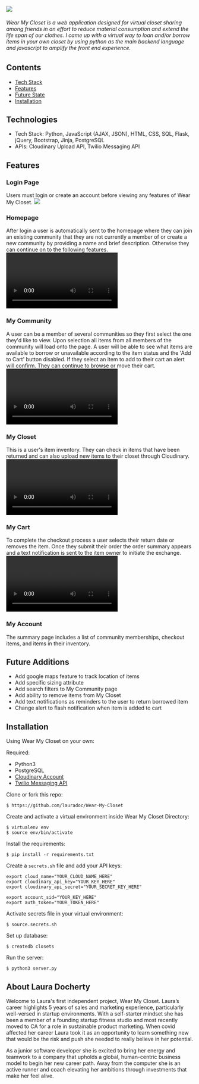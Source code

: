 ![](https://github.com/lauradoc/Wear-My-Closet/blob/master/static/img/wear%20my%20closet.png)
###### Wear My Closet is a web application designed for virtual closet sharing among friends in an effort to reduce material consumption and extend the life span of our clothes. I came up with a virtual way to loan and/or borrow items in your own closet by using python as the main backend language and javascript to amplify the front end experience.


## Contents
* [Tech Stack](#tech-stack)
* [Features](#features)
* [Future State](#future-state)
* [Installation](#installation)

## <a name="tech-stack"></a>Technologies

* Tech Stack: Python, JavaScript (AJAX, JSON), HTML, CSS, SQL, Flask, jQuery, Bootstrap, Jinja, PostgreSQL
* APIs: Cloudinary Upload API, Twilio Messaging API

## <a name="features"></a>Features

### Login Page
Users must login or create an account before viewing any features of Wear My Closet. 
![](https://res.cloudinary.com/lowdock/image/upload/v1600221374/Screen_Shot_2020-09-15_at_7.59.44_PM_noxhqh.png)

### Homepage
After login a user is automatically sent to the homepage where they can join an existing community that they are not currently a member of or create a new community by providing a name and brief description. Otherwise they can continue on to the following features.
![](https://res.cloudinary.com/lowdock/video/upload/v1600221823/Homepage_wj70h0.mp4)

### My Community
A user can be a member of several communities so they first select the one they'd like to view. Upon selection all items from all members of the community will load onto the page. A user will be able to see what items are available to borrow or unavailable according to the item status and the 'Add to Cart' button disabled. If they select an item to add to their cart an alert will confirm. They can continue to browse or move their cart.
![](https://res.cloudinary.com/lowdock/video/upload/v1600221868/My_Community_aimatl.mp4)

### My Closet
This is a user's item inventory. They can check in items that have been returned and can also upload new items to their closet through Cloudinary.
![](https://res.cloudinary.com/lowdock/video/upload/v1600221979/My_Closet_acjohb.mp4)

### My Cart
To complete the checkout process a user selects their return date or removes the item. Once they submit their order the order summary appears and a text notification is sent to the item owner to initiate the exchange.
![](https://res.cloudinary.com/lowdock/video/upload/v1600221924/My_Cart_tu2ldm.mp4)

### My Account
The summary page includes a list of community memberships, checkout items, and items in their inventory.

## <a name="future"></a>Future Additions

* Add google maps feature to track location of items
* Add specific sizing attribute
* Add search filters to My Community page
* Add ability to remove items from My Closet
* Add text notifications as reminders to the user to return borrowed item
* Change alert to flash notification when item is added to cart

## <a name="installation"></a>Installation
Using Wear My Closet on your own:

Required:
- Python3
- PostgreSQL
- [Cloudinary Account](https://cloudinary.com/documentation)
- [Twilio Messaging API](https://www.twilio.com/docs/api)

Clone or fork this repo:
```
$ https://github.com/lauradoc/Wear-My-Closet
```

Create and activate a virtual environment inside Wear My Closet Directory:
```
$ virtualenv env
$ source env/bin/activate
```

Install the requirements:
```
$ pip install -r requirements.txt
```

Create a ```secrets.sh``` file and add your API keys:
```
export cloud_name="YOUR_CLOUD_NAME_HERE"
export cloudinary_api_key="YOUR_KEY_HERE"
export cloudinary_api_secret="YOUR_SECRET_KEY_HERE"

export account_sid="YOUR_KEY_HERE"
export auth_token="YOUR_TOKEN_HERE"
```

Activate secrets file in your virtual environment:
```
$ source.secrets.sh
```

Set up database:
```
$ createdb closets
```

Run the server:
```
$ python3 server.py
```

## About Laura Docherty
Welcome to Laura's first independent project, Wear My Closet. Laura’s career highlights 5 years of sales and marketing experience, particularly well-versed in startup environments. With a self-starter mindset she has been a member of a founding startup fitness studio and most recently moved to CA for a role in sustainable product marketing. When covid affected her career Laura took it as an opportunity to learn something new that would be the risk and push she needed to really believe in her potential.

As a junior software developer she is excited to bring her energy and teamwork to a company that upholds a global, human-centric business model to begin her new career path. Away from the computer she is an active runner and coach elevating her ambitions through investments that make her feel alive.